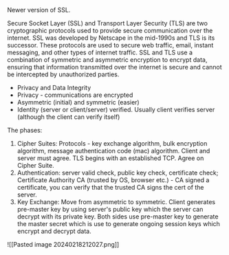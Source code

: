 Newer version of SSL. 

Secure Socket Layer (SSL) and Transport Layer Security (TLS) are two cryptographic protocols used to provide secure communication over the internet. SSL was developed by Netscape in the mid-1990s and TLS is its successor. These protocols are used to secure web traffic, email, instant messaging, and other types of internet traffic. SSL and TLS use a combination of symmetric and asymmetric encryption to encrypt data, ensuring that information transmitted over the internet is secure and cannot be intercepted by unauthorized parties.

- Privacy and Data Integrity
- Privacy - communications are encrypted
- Asymmetric (initial) and symmetric (easier)
- Identity (server or client/server) verified. Usually client verifies server (although the client can verify itself)

The phases:
1. Cipher Suites: Protocols - key exchange algorithm, bulk encryption algorithm, message authentication code (mac) algorithm. Client and server must agree. TLS begins with an established TCP. Agree on Cipher Suite.
2. Authentication: server valid check, public key check, certificate check; Certificate Authority CA (trusted by OS, browser etc.) - CA signed a certificate, you can verify that the trusted CA signs the cert of the server.
3. Key Exchange: Move from asymmetric to symmetric. Client generates pre-master key by using server's public key which the server can decrypt with its private key. Both sides use pre-master key to generate the master secret which is use to generate ongoing session keys which encrypt and decrypt data.

![[Pasted image 20240218212027.png]]